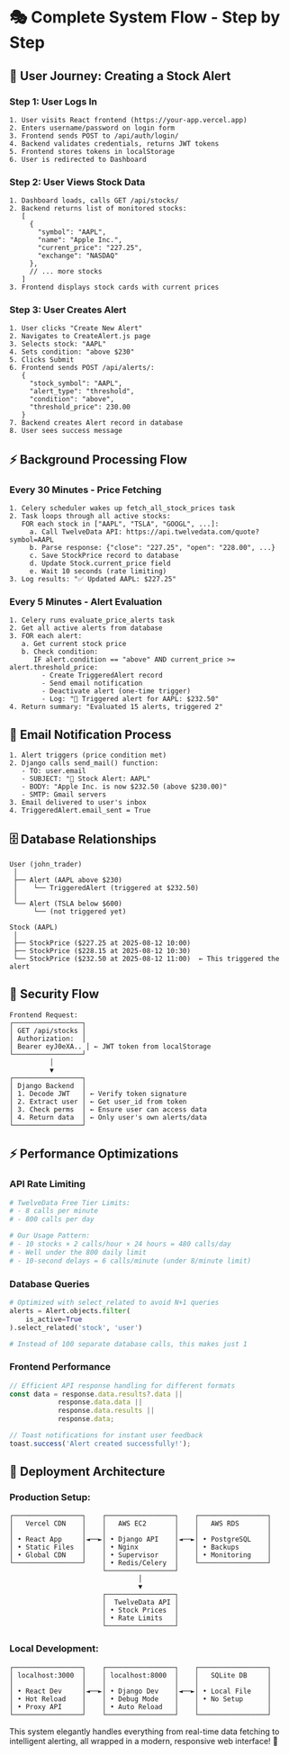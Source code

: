 # 🎭 **Complete System Flow - Step by Step**

## **📱 User Journey: Creating a Stock Alert**

### **Step 1: User Logs In**
```
1. User visits React frontend (https://your-app.vercel.app)
2. Enters username/password on login form
3. Frontend sends POST to /api/auth/login/
4. Backend validates credentials, returns JWT tokens
5. Frontend stores tokens in localStorage
6. User is redirected to Dashboard
```

### **Step 2: User Views Stock Data**
```
1. Dashboard loads, calls GET /api/stocks/
2. Backend returns list of monitored stocks:
   [
     {
       "symbol": "AAPL",
       "name": "Apple Inc.", 
       "current_price": "227.25",
       "exchange": "NASDAQ"
     },
     // ... more stocks
   ]
3. Frontend displays stock cards with current prices
```

### **Step 3: User Creates Alert**
```
1. User clicks "Create New Alert"
2. Navigates to CreateAlert.js page
3. Selects stock: "AAPL"
4. Sets condition: "above $230"
5. Clicks Submit
6. Frontend sends POST /api/alerts/:
   {
     "stock_symbol": "AAPL",
     "alert_type": "threshold", 
     "condition": "above",
     "threshold_price": 230.00
   }
7. Backend creates Alert record in database
8. User sees success message
```

## **⚡ Background Processing Flow**

### **Every 30 Minutes - Price Fetching**
```
1. Celery scheduler wakes up fetch_all_stock_prices task
2. Task loops through all active stocks:
   FOR each stock in ["AAPL", "TSLA", "GOOGL", ...]:
     a. Call TwelveData API: https://api.twelvedata.com/quote?symbol=AAPL
     b. Parse response: {"close": "227.25", "open": "228.00", ...}
     c. Save StockPrice record to database
     d. Update Stock.current_price field
     e. Wait 10 seconds (rate limiting)
3. Log results: "✅ Updated AAPL: $227.25"
```

### **Every 5 Minutes - Alert Evaluation**
```
1. Celery runs evaluate_price_alerts task
2. Get all active alerts from database
3. FOR each alert:
   a. Get current stock price
   b. Check condition:
      IF alert.condition == "above" AND current_price >= alert.threshold_price:
        - Create TriggeredAlert record
        - Send email notification
        - Deactivate alert (one-time trigger)
        - Log: "🔔 Triggered alert for AAPL: $232.50"
4. Return summary: "Evaluated 15 alerts, triggered 2"
```

## **📧 Email Notification Process**
```
1. Alert triggers (price condition met)
2. Django calls send_mail() function:
   - TO: user.email
   - SUBJECT: "🚨 Stock Alert: AAPL"
   - BODY: "Apple Inc. is now $232.50 (above $230.00)"
   - SMTP: Gmail servers
3. Email delivered to user's inbox
4. TriggeredAlert.email_sent = True
```

## **🗄️ Database Relationships**
```
User (john_trader)
 │
 ├── Alert (AAPL above $230)
 │    └── TriggeredAlert (triggered at $232.50)
 │
 └── Alert (TSLA below $600)
      └── (not triggered yet)

Stock (AAPL)
 │
 ├── StockPrice ($227.25 at 2025-08-12 10:00)
 ├── StockPrice ($228.15 at 2025-08-12 10:30)
 └── StockPrice ($232.50 at 2025-08-12 11:00)  ← This triggered the alert
```

## **🔐 Security Flow**
```
Frontend Request:
┌─────────────────┐
│ GET /api/stocks │
│ Authorization:  │
│ Bearer eyJ0eXA.. │ ← JWT token from localStorage
└─────────────────┘
          │
          ▼
┌─────────────────┐
│ Django Backend  │
│ 1. Decode JWT   │ ← Verify token signature
│ 2. Extract user │ ← Get user_id from token
│ 3. Check perms  │ ← Ensure user can access data
│ 4. Return data  │ ← Only user's own alerts/data
└─────────────────┘
```

## **⚡ Performance Optimizations**

### **API Rate Limiting**
```python
# TwelveData Free Tier Limits:
# - 8 calls per minute
# - 800 calls per day

# Our Usage Pattern:
# - 10 stocks × 2 calls/hour × 24 hours = 480 calls/day
# - Well under the 800 daily limit
# - 10-second delays = 6 calls/minute (under 8/minute limit)
```

### **Database Queries**
```python
# Optimized with select_related to avoid N+1 queries
alerts = Alert.objects.filter(
    is_active=True
).select_related('stock', 'user')

# Instead of 100 separate database calls, this makes just 1
```

### **Frontend Performance**
```javascript
// Efficient API response handling for different formats
const data = response.data.results?.data || 
            response.data.data || 
            response.data.results || 
            response.data;

// Toast notifications for instant user feedback
toast.success('Alert created successfully!');
```

## **🚀 Deployment Architecture**

### **Production Setup:**
```
┌─────────────────┐    ┌─────────────────┐    ┌─────────────────┐
│   Vercel CDN    │    │   AWS EC2       │    │   AWS RDS       │
│                 │    │                 │    │                 │
│ • React App     │◄──►│ • Django API    │◄──►│ • PostgreSQL    │
│ • Static Files  │    │ • Nginx         │    │ • Backups       │
│ • Global CDN    │    │ • Supervisor    │    │ • Monitoring    │
└─────────────────┘    │ • Redis/Celery  │    └─────────────────┘
                       └─────────────────┘              
                                │                       
                                ▼                       
                       ┌─────────────────┐              
                       │  TwelveData API │              
                       │ • Stock Prices  │              
                       │ • Rate Limits   │              
                       └─────────────────┘              
```

### **Local Development:**
```
┌─────────────────┐    ┌─────────────────┐    ┌─────────────────┐
│ localhost:3000  │    │ localhost:8000  │    │   SQLite DB     │
│                 │    │                 │    │                 │
│ • React Dev     │◄──►│ • Django Dev    │◄──►│ • Local File    │
│ • Hot Reload    │    │ • Debug Mode    │    │ • No Setup      │
│ • Proxy API     │    │ • Auto Reload   │    │                 │
└─────────────────┘    └─────────────────┘    └─────────────────┘
```

This system elegantly handles everything from real-time data fetching to intelligent alerting, all wrapped in a modern, responsive web interface! 🎉
